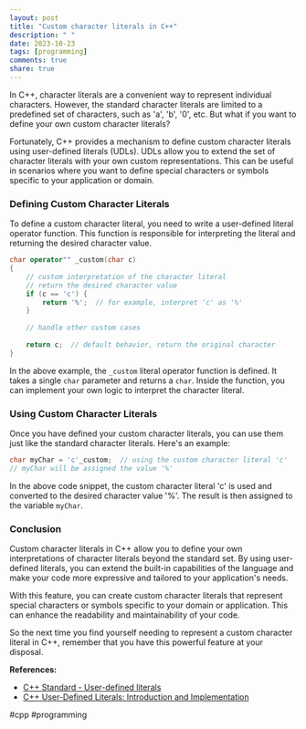 ```yaml
---
layout: post
title: "Custom character literals in C++"
description: " "
date: 2023-10-23
tags: [programming]
comments: true
share: true
---
```


In C++, character literals are a convenient way to represent individual characters. However, the standard character literals are limited to a predefined set of characters, such as 'a', 'b', '0', etc. But what if you want to define your own custom character literals?

Fortunately, C++ provides a mechanism to define custom character literals using user-defined literals (UDLs). UDLs allow you to extend the set of character literals with your own custom representations. This can be useful in scenarios where you want to define special characters or symbols specific to your application or domain.

### Defining Custom Character Literals

To define a custom character literal, you need to write a user-defined literal operator function. This function is responsible for interpreting the literal and returning the desired character value.

```cpp
char operator"" _custom(char c)
{
    // custom interpretation of the character literal
    // return the desired character value
    if (c == 'c') {
        return '%';  // for example, interpret 'c' as '%'
    }
    
    // handle other custom cases
    
    return c;  // default behavior, return the original character
}
```

In the above example, the `_custom` literal operator function is defined. It takes a single `char` parameter and returns a `char`. Inside the function, you can implement your own logic to interpret the character literal.

### Using Custom Character Literals

Once you have defined your custom character literals, you can use them just like the standard character literals. Here's an example:

```cpp
char myChar = 'c'_custom;  // using the custom character literal 'c'
// myChar will be assigned the value '%'
```

In the above code snippet, the custom character literal 'c' is used and converted to the desired character value '%'. The result is then assigned to the variable `myChar`.

### Conclusion

Custom character literals in C++ allow you to define your own interpretations of character literals beyond the standard set. By using user-defined literals, you can extend the built-in capabilities of the language and make your code more expressive and tailored to your application's needs.

With this feature, you can create custom character literals that represent special characters or symbols specific to your domain or application. This can enhance the readability and maintainability of your code. 

So the next time you find yourself needing to represent a custom character literal in C++, remember that you have this powerful feature at your disposal.

**References:**

- [C++ Standard - User-defined literals](https://en.cppreference.com/w/cpp/language/user_literal)
- [C++ User-Defined Literals: Introduction and Implementation](https://www.learncpp.com/cpp-tutorial/user-defined-literals-introduction-and-implementation/)

#cpp #programming